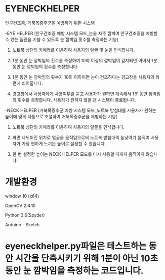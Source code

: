 # EYENECKHELPER

안구건조증, 거북목증후군을 예방하기 위한 시스템

-EYE HELPER (안구건조증 예방 시스템 모드_눈을 자주 깜박여 안구건조증을 예방할 수 있는 습관을 기를 수 있도록 눈 깜박임 횟수를 측정하는 기능)

1. 노트북 상단의 카메라를 이용하여 사용자의 얼굴 및 눈을 인식합니다.

2. 1분 동안 눈 깜박임의 횟수를 측정하여 10회 이상의 깜박임이 감지되면 이어서 1분 동안 눈 깜박임의 횟수를 측정합니다.

3. 1분 동안 눈 깜박임의 횟수가 10회 이하이면 눈이 건조하다는 경고창을 사용자의 화면에 띄어줍니다.

4. 경고창에서 사용자에게 사용여부를 묻고 사용자가 원하면 계속해서 1분 동안 깜박임의 횟수를 측정합니다. 사용자가 원하지 않을 땐 시스템이 종료됩니다.

-NECK HELPER (거북목증후군 예방 시스템 모드_노트북 받침대를 사용자가 원하는 높이에 맞게 자동으로 조절하여 거북목증후군을 예방하는 기능)

1. 노트북 상단의 카메라를 이용하여 사용자의 얼굴을 인식합니다.

2. 화면 나뉘어진 위치로 얼굴을 움직임으로써 노트북 받침대의 높낮이가 움직여 사용자가 가장 편하게 느끼는 높이로 설정할 수 있습니다.

3. 한 번 설정한 높이는 NECK HELPER 모드를 다시 사용할 때까지 움직이지 않습니다.

# 개발환경

window 10 (x64)

OpenCV 2.4.10

Python 3.6(Spyder)

Arduino - Sketch

# eyeneckhelper.py파일은 테스트하는 동안 시간을 단축시키기 위해 1분이 아닌 10초동안 눈 깜박임을 측정하는 코드입니다.
